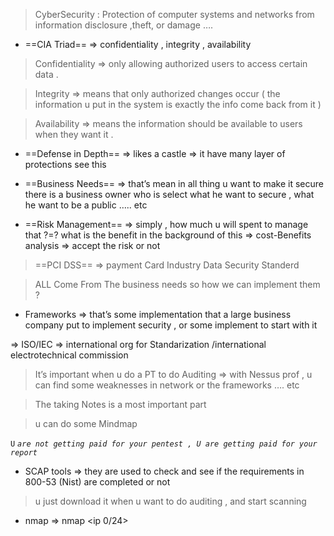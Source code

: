   

> CyberSecurity : Protection of computer systems and networks from information disclosure ,theft, or damage ….

  

- ==CIA Triad== ⇒ confidentiality , integrity , availability

> Confidentiality ⇒ only allowing authorized users to access certain data .

> Integrity ⇒ means that only authorized changes occur ( the information u put in the system is exactly the info come back from it )

> Availability ⇒ means the information should be available to users when they want it .

  

- ==Defense in Depth== ⇒ likes a castle ⇒ it have many layer of protections see this

  

- ==Business Needs== ⇒ that’s mean in all thing u want to make it secure there is a business owner who is select what he want to secure , what he want to be a public ….. etc

  

- ==Risk Management== ⇒ simply , how much u will spent to manage that ?=? what is the benefit in the background of this ⇒ cost-Benefits analysis ⇒ accept the risk or not

  

> ==PCI DSS== ⇒ payment Card Industry Data Security Standerd

  

> ALL Come From The business needs so how we can implement them ?

- Frameworks ⇒ that’s some implementation that a large business company put to implement security , or some implement to start with it

⇒ ISO/IEC ⇒ international org for Standarization /international electrotechnical commission

  

> It’s important when u do a PT to do Auditing ⇒ with Nessus prof , u can find some weaknesses in network or the frameworks …. etc

  

> The taking Notes is a most important part

> u can do some Mindmap

  

`U` _`are not getting paid for your pentest , U are getting paid for your report`_

  

- SCAP tools ⇒ they are used to check and see if the requirements in 800-53 (Nist) are completed or not

> u just download it when u want to do auditing , and start scanning

  

- nmap ⇒ nmap <ip 0/24>
